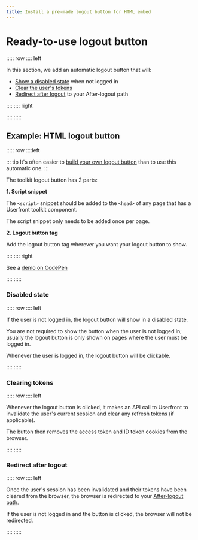 ```yaml
---
title: Install a pre-made logout button for HTML embed
---
```


<toolkit-breadcrumb />

# Ready-to-use logout button

::::: row
:::: left

In this section, we add an automatic logout button that will:

- [Show a disabled state](#disabled-state) when not logged in
- [Clear the user's tokens](#clearing-tokens)
- [Redirect after logout](#redirect-after-logout) to your After-logout path

::::
:::: right

<iframe-demo display-title="Logout button" height="140"></iframe-demo>

::::
:::::

## Example: HTML logout button

::::: row
::::left

::: tip
It's often easier to [build your own logout button](/guide/toolkit/build-logout-button-html.html) than to use this automatic one.
:::

The toolkit logout button has 2 parts:

**1. Script snippet**

The `<script>` snippet should be added to the `<head>` of any page that has a Userfront toolkit component.

The script snippet only needs to be added once per page.

**2. Logout button tag**

Add the logout button tag wherever you want your logout button to show.

::::
:::: right

<install-html display-title="Logout button"/>

See a [demo on CodePen](https://codepen.io/userfront/pen/MWyjXXq)

::::
:::::

### Disabled state

::::: row
:::: left

If the user is not logged in, the logout button will show in a disabled state.

You are not required to show the button when the user is not logged in; usually the logout button is only shown on pages where the user must be logged in.

Whenever the user is logged in, the logout button will be clickable.

::::
:::::

### Clearing tokens

::::: row
:::: left

Whenever the logout button is clicked, it makes an API call to Userfront to invalidate the user's current session and clear any refresh tokens (if applicable).

The button then removes the access token and ID token cookies from the browser.

::::
:::::

### Redirect after logout

::::: row
:::: left

Once the user's session has been invalidated and their tokens have been cleared from the browser, the browser is redirected to your [After-logout path](/guide/glossary.html#after-logout-path).

If the user is not logged in and the button is clicked, the browser will not be redirected.

::::
:::::
